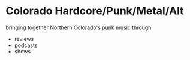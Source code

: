 # Colorado Hardcore/Punk/Metal/Alt
bringing together Northern Colorado's punk music through

* reviews
* podcasts
* shows